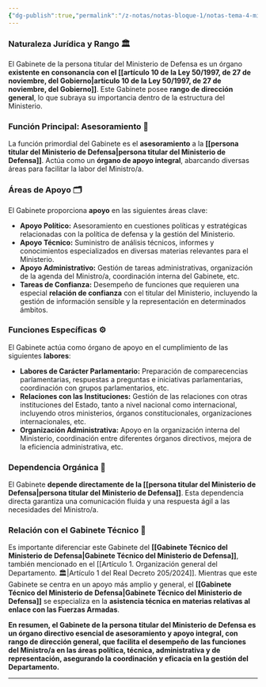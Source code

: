 ```yaml
---
{"dg-publish":true,"permalink":"/z-notas/notas-bloque-1/notas-tema-4-ministerio-de-defensa/gabinete-de-la-persona-titular-del-ministerio-de-defensa/"}
---
```



### Naturaleza Jurídica y Rango 🏛️

El Gabinete de la persona titular del Ministerio de Defensa es un órgano **existente en consonancia con el [[artículo 10 de la Ley 50/1997, de 27 de noviembre, del Gobierno\|artículo 10 de la Ley 50/1997, de 27 de noviembre, del Gobierno]]**.  Este Gabinete posee **rango de dirección general**, lo que subraya su importancia dentro de la estructura del Ministerio.

### Función Principal: Asesoramiento 🎯

La función primordial del Gabinete es el **asesoramiento** a la **[[persona titular del Ministerio de Defensa\|persona titular del Ministerio de Defensa]]**.  Actúa como un **órgano de apoyo integral**, abarcando diversas áreas para facilitar la labor del Ministro/a.

### Áreas de Apoyo 🗂️

El Gabinete proporciona **apoyo** en las siguientes áreas clave:

*   **Apoyo Político:**  Asesoramiento en cuestiones políticas y estratégicas relacionadas con la política de defensa y la gestión del Ministerio.
*   **Apoyo Técnico:**  Suministro de análisis técnicos, informes y conocimientos especializados en diversas materias relevantes para el Ministerio.
*   **Apoyo Administrativo:**  Gestión de tareas administrativas, organización de la agenda del Ministro/a, coordinación interna del Gabinete, etc.
*   **Tareas de Confianza:**  Desempeño de funciones que requieren una especial **relación de confianza** con el titular del Ministerio, incluyendo la gestión de información sensible y la representación en determinados ámbitos.

### Funciones Específicas ⚙️

El Gabinete actúa como órgano de apoyo en el cumplimiento de las siguientes **labores**:

*   **Labores de Carácter Parlamentario:**  Preparación de comparecencias parlamentarias, respuestas a preguntas e iniciativas parlamentarias, coordinación con grupos parlamentarios, etc.
*   **Relaciones con las Instituciones:**  Gestión de las relaciones con otras instituciones del Estado, tanto a nivel nacional como internacional, incluyendo otros ministerios, órganos constitucionales, organizaciones internacionales, etc.
*   **Organización Administrativa:**  Apoyo en la organización interna del Ministerio, coordinación entre diferentes órganos directivos, mejora de la eficiencia administrativa, etc.

### Dependencia Orgánica 🔗

El Gabinete **depende directamente de la [[persona titular del Ministerio de Defensa\|persona titular del Ministerio de Defensa]]**.  Esta dependencia directa garantiza una comunicación fluida y una respuesta ágil a las necesidades del Ministro/a.

### Relación con el Gabinete Técnico 🤝

Es importante diferenciar este Gabinete del **[[Gabinete Técnico del Ministerio de Defensa\|Gabinete Técnico del Ministerio de Defensa]]**, también mencionado en el [[Artículo 1. Organización general del Departamento. 🏛️\|Artículo 1 del Real Decreto 205/2024]].  Mientras que este Gabinete se centra en un apoyo más amplio y general, el **[[Gabinete Técnico del Ministerio de Defensa\|Gabinete Técnico del Ministerio de Defensa]]** se especializa en la **asistencia técnica en materias relativas al enlace con las Fuerzas Armadas**.

**En resumen, el Gabinete de la persona titular del Ministerio de Defensa es un órgano directivo esencial de asesoramiento y apoyo integral, con rango de dirección general, que facilita el desempeño de las funciones del Ministro/a en las áreas política, técnica, administrativa y de representación, asegurando la coordinación y eficacia en la gestión del Departamento.**

---